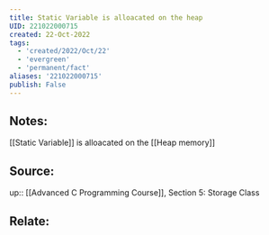 ```yaml
---
title: Static Variable is alloacated on the heap
UID: 221022000715
created: 22-Oct-2022
tags:
  - 'created/2022/Oct/22'
  - 'evergreen'
  - 'permanent/fact'
aliases: '221022000715'
publish: False
---
```

## Notes:
[[Static Variable]] is alloacated on the [[Heap memory]]

## Source:
up:: [[Advanced C Programming Course]], Section 5: Storage Class

## Relate:

